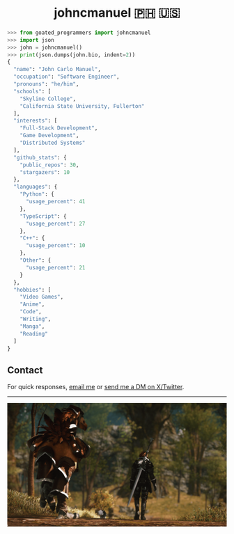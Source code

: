 <h1 align="center">johncmanuel 🇵🇭 🇺🇸</h1>

```python
>>> from goated_programmers import johncmanuel
>>> import json
>>> john = johncmanuel()
>>> print(json.dumps(john.bio, indent=2))
{
  "name": "John Carlo Manuel",
  "occupation": "Software Engineer",
  "pronouns": "he/him",
  "schools": [
    "Skyline College",
    "California State University, Fullerton"
  ],
  "interests": [
    "Full-Stack Development",
    "Game Development",
    "Distributed Systems"
  ],
  "github_stats": {
    "public_repos": 30,
    "stargazers": 10
  },
  "languages": {
    "Python": {
      "usage_percent": 41
    },
    "TypeScript": {
      "usage_percent": 27
    },
    "C++": {
      "usage_percent": 10
    },
    "Other": {
      "usage_percent": 21
    }
  },
  "hobbies": [
    "Video Games",
    "Anime",
    "Code",
    "Writing",
    "Manga",
    "Reading"
  ]
}
```

## Contact

For quick responses, [email me](mailto:johncnmanuel@gmail.com) or [send me a DM on X/Twitter](https://x.com/messages/compose?recipient_id=1727183654676500480).

<hr />

<a href="https://www.johncarlomanuel.com/" target="_blank"><img src="media/banner.png" alt="banner" /></a>
